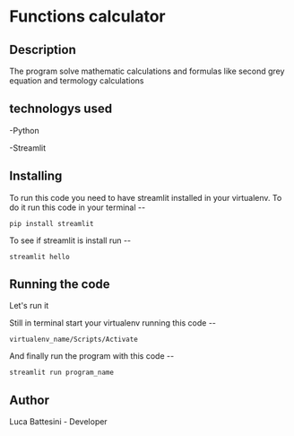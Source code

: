 # Functions calculator

## Description
The program solve mathematic calculations and formulas like second grey equation and termology calculations

## technologys used
-Python

-Streamlit

## Installing 
To run this code you need to have streamlit installed in your virtualenv. To do it run this code in your terminal --

    pip install streamlit

To see if streamlit is install run --

    streamlit hello

## Running the code
Let's run it

Still in terminal start your virtualenv running this code --

    virtualenv_name/Scripts/Activate

And finally run the program with this code --

    streamlit run program_name

## Author
Luca Battesini - Developer